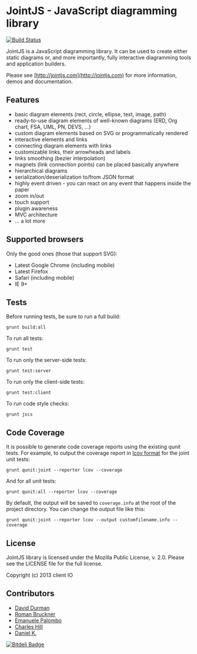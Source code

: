 JointJS - JavaScript diagramming library
========================================

[![Build Status](https://travis-ci.org/clientIO/joint.svg?branch=master)](https://travis-ci.org/clientIO/joint)

JointJS is a JavaScript diagramming library. It can be used to create either static diagrams or, and more
importantly, fully interactive diagramming tools and application builders.

Please see [http://jointjs.com](http://jointjs.com) for more information, demos and documentation.


Features
--------


* basic diagram elements (rect, circle, ellipse, text, image, path)
* ready-to-use diagram elements of well-known diagrams (ERD, Org chart, FSA, UML, PN, DEVS, ...)
* custom diagram elements based on SVG or programmatically rendered
* interactive elements and links
* connecting diagram elements with links
* customizable links, their arrowheads and labels
* links smoothing (bezier interpolation)
* magnets (link connection points) can be placed basically anywhere
* hierarchical diagrams
* serialization/deserialization to/from JSON format
* highly event driven - you can react on any event that happens inside the paper
* zoom in/out
* touch support
* plugin awareness
* MVC architecture
* ... a lot more


Supported browsers
------------------

Only the good ones (those that support SVG):

* Latest Google Chrome (including mobile)
* Latest Firefox
* Safari (including mobile)
* IE 9+


Tests
-----

Before running tests, be sure to run a full build:
```
grunt build:all
```

To run all tests:
```
grunt test
```

To run only the server-side tests:
```
grunt test:server
```

To run only the client-side tests:
```
grunt test:client
```

To run code style checks:
```
grunt jscs
```


Code Coverage
-------------

It is possible to generate code coverage reports using the existing qunit tests. For example, to output the coverage report in [lcov format](http://ltp.sourceforge.net/coverage/lcov/geninfo.1.php) for the joint unit tests:
```
grunt qunit:joint --reporter lcov --coverage
```

And for all unit tests:
```
grunt qunit:all --reporter lcov --coverage
```

By default, the output will be saved to `coverage.info` at the root of the project directory. You can change the output file like this:
```
grunt qunit:joint --reporter lcov --output customfilename.info --coverage
```


License
-------

JointJS library is licensed under the Mozilla Public License, v. 2.0. Please see the LICENSE file for the full license.

Copyright (c) 2013 client IO


Contributors
------------

- [David Durman](http://github.com/DavidDurman)
- [Roman Bruckner](http://github.com/kumilingus)
- [Emanuele Palombo](http://github.com/elbowz)
- [Charles Hill](http://github.com/chill117)
- [Daniel K.](http://github.com/FredyC)


[![Bitdeli Badge](https://d2weczhvl823v0.cloudfront.net/DavidDurman/joint/trend.png)](https://bitdeli.com/free "Bitdeli Badge")

